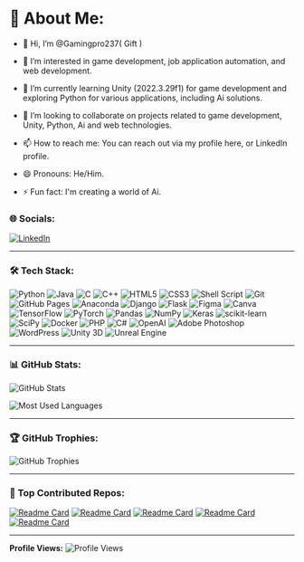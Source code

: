 # 👋 About Me:

- 👋 Hi, I’m @Gamingpro237( Gift )

- 👀 I’m interested in game development, job application automation, and web development.

- 🌱 I’m currently learning Unity (2022.3.29f1) for game development and exploring Python for various applications, including Ai solutions.

- 💞️ I’m looking to collaborate on projects related to game development, Unity, Python, Ai and web technologies.

- 📫 How to reach me: You can reach out via my profile here, or LinkedIn profile.

- 😄 Pronouns: He/Him.

- ⚡ Fun fact: I'm creating a world of Ai.


### 🌐 Socials:

[![LinkedIn](https://img.shields.io/badge/LinkedIn-0077B5?style=for-the-badge&logo=linkedin&logoColor=white)](https://www.linkedin.com/in/mouafo-kamgno-keryan-gift-017403292)

---

### 🛠️ Tech Stack:

![Python](https://img.shields.io/badge/Python-3776AB?style=for-the-badge&logo=python&logoColor=white)
![Java](https://img.shields.io/badge/Java-007396?style=for-the-badge&logo=java&logoColor=white)
![C](https://img.shields.io/badge/C-00599C?style=for-the-badge&logo=c&logoColor=white)
![C++](https://img.shields.io/badge/C%2B%2B-00599C?style=for-the-badge&logo=c%2B%2B&logoColor=white)
![HTML5](https://img.shields.io/badge/HTML5-E34F26?style=for-the-badge&logo=html5&logoColor=white)
![CSS3](https://img.shields.io/badge/CSS3-1572B6?style=for-the-badge&logo=css3&logoColor=white)
![Shell Script](https://img.shields.io/badge/Shell_Script-4EAA25?style=for-the-badge&logo=gnu-bash&logoColor=white)
![Git](https://img.shields.io/badge/Git-F05032?style=for-the-badge&logo=git&logoColor=white)
![GitHub Pages](https://img.shields.io/badge/GitHub_Pages-222222?style=for-the-badge&logo=githubpages&logoColor=white)
![Anaconda](https://img.shields.io/badge/Anaconda-44A833?style=for-the-badge&logo=anaconda&logoColor=white)
![Django](https://img.shields.io/badge/Django-092E20?style=for-the-badge&logo=django&logoColor=white)
![Flask](https://img.shields.io/badge/Flask-000000?style=for-the-badge&logo=flask&logoColor=white)
![Figma](https://img.shields.io/badge/Figma-F24E1E?style=for-the-badge&logo=figma&logoColor=white)
![Canva](https://img.shields.io/badge/Canva-00C4CC?style=for-the-badge&logo=canva&logoColor=white)
![TensorFlow](https://img.shields.io/badge/TensorFlow-FF6F00?style=for-the-badge&logo=tensorflow&logoColor=white)
![PyTorch](https://img.shields.io/badge/PyTorch-EE4C2C?style=for-the-badge&logo=pytorch&logoColor=white)
![Pandas](https://img.shields.io/badge/Pandas-150458?style=for-the-badge&logo=pandas&logoColor=white)
![NumPy](https://img.shields.io/badge/NumPy-013243?style=for-the-badge&logo=numpy&logoColor=white)
![Keras](https://img.shields.io/badge/Keras-D00000?style=for-the-badge&logo=keras&logoColor=white)
![scikit-learn](https://img.shields.io/badge/scikit--learn-F7931E?style=for-the-badge&logo=scikit-learn&logoColor=white)
![SciPy](https://img.shields.io/badge/SciPy-8CAAE6?style=for-the-badge&logo=scipy&logoColor=white)
![Docker](https://img.shields.io/badge/Docker-2496ED?style=for-the-badge&logo=docker&logoColor=white)
![PHP](https://img.shields.io/badge/PHP-777BB4?style=for-the-badge&logo=php&logoColor=white)
![C#](https://img.shields.io/badge/C%23-239120?style=for-the-badge&logo=csharp&logoColor=white)
![OpenAI](https://img.shields.io/badge/OpenAI-412991?style=for-the-badge&logo=openai&logoColor=white)
![Adobe Photoshop](https://img.shields.io/badge/Adobe_Photoshop-31A8FF?style=for-the-badge&logo=adobe-photoshop&logoColor=white)
![WordPress](https://img.shields.io/badge/WordPress-21759B?style=for-the-badge&logo=wordpress&logoColor=white)
![Unity 3D](https://img.shields.io/badge/Unity-000000?style=for-the-badge&logo=unity&logoColor=white)
![Unreal Engine](https://img.shields.io/badge/Unreal_Engine-0B1120?style=for-the-badge&logo=unrealengine&logoColor=white)

---

### 📊 GitHub Stats:

![GitHub Stats](https://github-readme-stats.vercel.app/api?username=Gamingpro237&show_icons=true&theme=dark&hide=contribs,prs)

![Most Used Languages](https://github-readme-stats.vercel.app/api/top-langs/?username=Gamingpro237&layout=compact&theme=dark)

---

### 🏆 GitHub Trophies:

![GitHub Trophies](https://github-profile-trophy.vercel.app/?username=Gamingpro237&theme=onestar)

---

### 🚀 Top Contributed Repos:

[![Readme Card](https://github-readme-stats.vercel.app/api/pin/?username=yourusername&repo=Auto_Jobs_Applier_AI_Agent&theme=dark)](https://github.com/yourusername/Auto_Jobs_Applier_AI_Agent)
[![Readme Card](https://github-readme-stats.vercel.app/api/pin/?username=yourusername&repo=lib_resume_builder_AI&theme=dark)](https://github.com/yourusername/lib_resume_builder_AI)
[![Readme Card](https://github-readme-stats.vercel.app/api/pin/?username=yourusername&repo=DocuTalk&theme=dark)](https://github.com/yourusername/DocuTalk)
[![Readme Card](https://github-readme-stats.vercel.app/api/pin/?username=yourusername&repo=psutils&theme=dark)](https://github.com/yourusername/psutils)
[![Readme Card](https://github-readme-stats.vercel.app/api/pin/?username=yourusername&repo=KetsuCheck&theme=dark)](https://github.com/yourusername/KetsuCheck)

---

**Profile Views:** ![Profile Views](https://komarev.com/ghpvc/?username=Gamingpro237&color=blue)

<!---
Gamingpro237/Gamingpro237 is a ✨ special ✨ repository because its `README.md` (this file) appears on your GitHub profile.
You can click the Preview link to take a look at your changes.
--->
